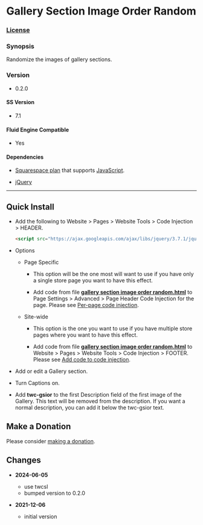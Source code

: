 # Gallery Section Image Order Random

### [License][1]

### Synopsis

Randomize the images of gallery sections.

### Version

  * 0.2.0

#### SS Version

  * 7.1

#### Fluid Engine Compatible

  * Yes

#### Dependencies

  * [Squarespace plan][2] that supports [JavaScript][3].
  
  * [jQuery][4]

---

## Quick Install

* Add the following to Website > Pages > Website Tools > Code Injection >
  HEADER.
  
  ```html
  <script src="https://ajax.googleapis.com/ajax/libs/jquery/3.7.1/jquery.min.js"></script>
  ```
  
* Options

  * Page Specific
  
    * This option will be the one most will want to use if you have only a
      single store page you want to have this effect.
      
    * Add code from file **[gallery section image order random.html][5]** to
      Page Settings > Advanced > Page Header Code Injection for the page. Please
      see [Per-page code injection][6].
      
  * Site-wide
  
    * This option is the one you want to use if you have multiple store pages
      where you want to have this effect.
      
    * Add code from file **[gallery section image order random.html][5]** to
      Website > Pages > Website Tools > Code Injection > FOOTER. Please see [Add
      code to code injection][7].
      
* Add or edit a Gallery section.

* Turn Captions on.

* Add **twc-gsior** to the first Description field of the first image of the
  Gallery. This text will be removed from the description. If you want a normal
  description, you can add it below the twc-gsior text.

## Make a Donation

Please consider [making a donation][8].

## Changes

* **2024-06-05**

  * use twcsl
  * bumped version to 0.2.0
  
* **2021-12-06**

  * initial version

[1]: https://github.com/tomsWebConsulting/twcsl/blob/main/LICENSE.txt#L1
[2]: https://www.squarespace.com/pricing
[3]: https://en.wikipedia.org/wiki/JavaScript
[4]: https://jquery.com/
[5]: gallery%20section%20image%20order%20random.html#L1
[6]: https://support.squarespace.com/hc/en-us/articles/205815908-Using-code-injection#toc-per-page-code-injection
[7]: https://support.squarespace.com/hc/en-us/articles/205815908-Using-code-injection#toc-add-code-to-code-injection
[8]: https://github.com/tomsWebConsulting/twcsl#make-a-donation
